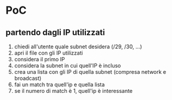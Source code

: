 # PoC

## partendo dagli IP utilizzati

1. chiedi all'utente quale subnet desidera (/29, /30, ...)
1. apri il file con gli IP utilizzati
1. considera il primo IP
1. considera la subnet in cui quell'IP è incluso
1. crea una lista con gli IP di quella subnet (compresa network e broadcast)
1. fai un match tra quell'ip e quella lista
1. se il numero di match è 1, quell'ip è interessante
